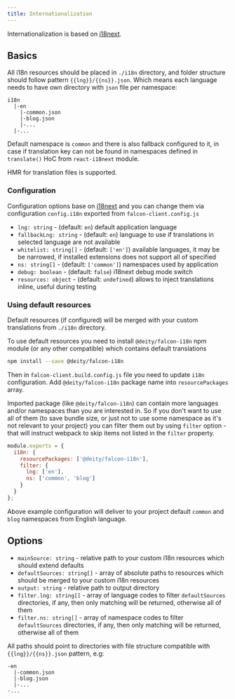 ```yaml
---
title: Internationalization
---
```


Internationalization is based on [i18next](https://www.i18next.com/).

## Basics

All i18n resources should be placed in `./i18n` directory, and folder structure should follow pattern `{{lng}}/{{ns}}.json`. Which means each language needs to have own directory with `json` file per namespace:

```text
i18n
  |-en
    |-common.json
    |-blog.json
    |-...
  |-...
```

Default namespace is `common` and there is also fallback configured to it, in case if translation key can not be found in namespaces defined in `translate()` HoC from `react-i18next` module.

HMR for translation files is supported.

### Configuration

Configuration options base on [i18next](https://www.i18next.com/overview/configuration-options) and you can change them via configuration `config.i18n` exported from `falcon-client.config.js`

- `lng: string` - (default: `en`) default application language
- `fallbackLng: string` - (default: `en`) language to use if translations in selected language are not available
- `whitelist: string[]` - (default: `['en']`) available languages, it may be be narrowed, if installed extensions does not support all of specified
- `ns: string[]` - (default: `['common']`) namespaces used by application
- `debug: boolean` - (default: `false`) i18next debug mode switch
- `resources: object` - (default: `undefined`) allows to inject translations inline, useful during testing

### Using default resources

Default resources (if configured) will be merged with your custom translations from `./i18n` directory.

To use default resources you need to install `@deity/falcon-i18n` npm module (or any other compatible) which contains default translations

```bash
npm install --save @deity/falcon-i18n
```

Then in `falcon-client.build.config.js` file you need to update `i18n` configuration. Add `@deity/falcon-i18n` package name into `resourcePackages` array.

Imported package (like `@deity/falcon-i18n`) can contain more languages and/or namespaces than you are interested in. So if you don't want to use all of them (to save bundle size, or just not to use some namespace as it's not relevant to your project) you can filter them out by using `filter` option - that will instruct webpack to skip items not listed in the `filter` property.

```javascript
module.exports = {
  i18n: {
    resourcePackages: ['@deity/falcon-i18n'],
    filter: {
      lng: ['en'],
      ns: ['common', 'blog']
    }
  }
};
```

Above example configuration will deliver to your project default `common` and `blog` namespaces from English language.

## Options

- `mainSource: string` - relative path to your custom i18n resources which should extend defaults
- `defaultSources: string[]` - array of absolute paths to resources which should be merged to your custom i18n resources
- `output: string` - relative path to output directory
- `filter.lng: string[]` - array of language codes to filter `defaultSources` directories, if any, then only matching will be returned, otherwise all of them
- `filter.ns: string[]` - array of namespace codes to filter `defaultSources` directories, if any, then only matching will be returned, otherwise all of them

All paths should point to directories with file structure compatible with `{{lng}}/{{ns}}.json` pattern, e.g:

```text
-en
  |-common.json
  |-blog.json
  |-...
-...
```